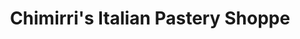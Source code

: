 ---
title: "Chimirri's Italian Pastery Shoppe"
url: /wethersfield/chimirris-italian-pastery-shoppe/
shop: Bäckerei
---